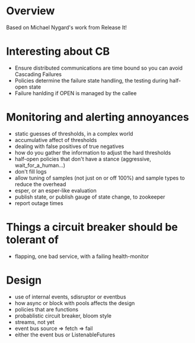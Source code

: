 # Overview
Based on Michael Nygard's work from Release It!

# Interesting about CB
- Ensure distributed communications are time bound so you can avoid Cascading Failures
- Policies determine the failure state handling, the testing during half-open state
- Failure hanlding if OPEN is managed by the callee

# Monitoring and alerting annoyances
- static guesses of thresholds, in a complex world
- accumulative affect of thresholds
- dealing with false positives of true negatives
- how do you gather the information to adjust the hard thresholds
- half-open policies that don't have a stance (aggressive, wait_for_a_human...)
- don't fill logs
- allow tuning of samples (not just on or off 100%) and sample types to reduce the overhead
- esper, or an esper-like evaluation
- publish state, or publish gauge of state change, to zookeeper
- report outage times

# Things a circuit breaker should be tolerant of
- flapping, one bad service, with a failing health-monitor

# Design
- use of internal events, sdisruptor or eventbus
- how async or block with pools affects the design
- policies that are functions
- probablistic circuit breaker, bloom style
- streams, not yet
- event bus source => fetch => fail
- either the event bus or ListenableFutures
